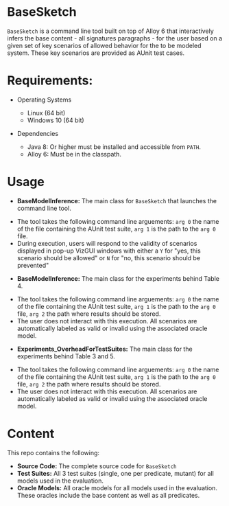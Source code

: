 # BaseSketch

`BaseSketch` is a command line tool built on top of Alloy 6 that interactively infers the base content - all signatures paragraphs - for the user based on a given set of key scenarios of allowed behavior for the to be modeled system. These key scenarios are provided as AUnit test cases.

# Requirements:

* Operating Systems
  - Linux (64 bit)
  - Windows 10 (64 bit)

* Dependencies
  - Java 8: Or higher must be installed and accessible from `PATH`.
  - Alloy 6: Must be in the classpath.

# Usage
* **BaseModelInference:** The main class for `BaseSketch` that launches the command line tool.
 - The tool takes the following command line arguements: `arg 0` the name of the file containing the AUnit test suite, `arg 1` is the path to the `arg 0` file.
 - During execution, users will respond to the validity of scenarios displayed in pop-up VizGUI windows with either a `Y` for "yes, this scenario should be allowed" or `N` for "no, this scenario should be prevented"
  
* **BaseModelInference:** The main class for the experiments behind Table 4.
 - The tool takes the following command line arguements: `arg 0` the name of the file containing the AUnit test suite, `arg 1` is the path to the `arg 0` file, `arg 2` the path where results should be stored.
 - The user does not interact with this execution. All scenarios are automatically labeled as valid or invalid using the associated oracle model.
  
* **Experiments_OverheadForTestSuites:** The main class for the experiments behind Table 3 and 5.
 - The tool takes the following command line arguements: `arg 0` the name of the file containing the AUnit test suite, `arg 1` is the path to the `arg 0` file, `arg 2` the path where results should be stored.
 - The user does not interact with this execution. All scenarios are automatically labeled as valid or invalid using the associated oracle model.

# Content
This repo contains the following:
* **Source Code:** The complete source code for `BaseSketch`
* **Test Suites:** All 3 test suites (single, one per predicate, mutant) for all models used in the evaluation.
* **Oracle Models:** All oracle models for all models used in the evaluation. These oracles include the base content as well as all predicates.
